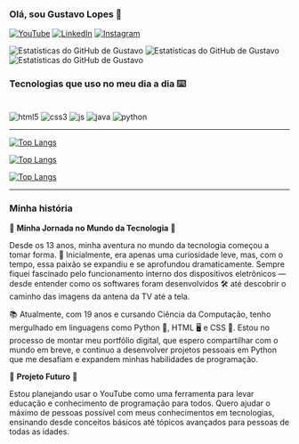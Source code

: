 ### Olá, sou Gustavo Lopes 🤟

[![YouTube](https://img.shields.io/badge/YouTube-FF0000?style=for-the-badge&logo=youtube&logoColor=white)](https://www.youtube.com/@GuL_Dev)
[![LinkedIn](https://img.shields.io/badge/LinkedIn-0077B5?style=for-the-badge&logo=linkedin&logoColor=white)](https://www.linkedin.com/in/gustavorobertodealmeidalopes/)
[![Instagram](https://img.shields.io/badge/Instagram-E4405F?style=for-the-badge&logo=instagram&logoColor=white)](https://www.instagram.com/gustavoroberto_z/)

![Estatísticas do GitHub de Gustavo](https://github-readme-stats.vercel.app/api?username=GusLopsCodes&theme=dracula&show_icons=true&locale=pt-br)
![Estatísticas do GitHub de Gustavo](https://github-readme-stats.vercel.app/api?username=GusLopsCodes&theme=dracula&show_icons=true&locale=en)
![Estatísticas do GitHub de Gustavo](https://github-readme-stats.vercel.app/api?username=GusLopsCodes&theme=dracula&show_icons=true&locale=es)

### Tecnologias que uso no meu dia a dia ⌨️

<div style="display: inline_block"><br/> 
    <img align="center" alt="html5" src="https://img.shields.io/badge/HTML5-E34F26?style=for-the-badge&logo=html5&logoColor=white" />
    <img align="center" alt="css3" src="https://img.shields.io/badge/CSS3-1572B6?style=for-the-badge&logo=css3&logoColor=white" />
    <img align="center" alt="js" src="https://img.shields.io/badge/JavaScript-F7DF1E?style=for-the-badge&logo=javascript&logoColor=black" />  
    <img align="center" alt="java" src="https://img.shields.io/badge/Java-ED8B00?style=for-the-badge&logo=openjdk&logoColor=white" />
    <img align="center" alt="python" src="https://img.shields.io/badge/Python-14354C?style=for-the-badge&logo=python&logoColor=white" />  
</div>

---

[![Top Langs](https://github-readme-stats.vercel.app/api/top-langs/?username=GusLopsCodes&layout=donut&theme=dracula&locale=pt-br)](https://github.com/GusLopsCodes)

[![Top Langs](https://github-readme-stats.vercel.app/api/top-langs/?username=GusLopsCodes&layout=donut&theme=dracula&locale=en)](https://github.com/GusLopsCodes)

[![Top Langs](https://github-readme-stats.vercel.app/api/top-langs/?username=GusLopsCodes&layout=donut&theme=dracula&locale=es)](https://github.com/GusLopsCodes)

---

### Minha história

🚀 **Minha Jornada no Mundo da Tecnologia** 🚀

Desde os 13 anos, minha aventura no mundo da tecnologia começou a tomar forma. 🌟 Inicialmente, era apenas uma curiosidade leve, mas, com o tempo, essa paixão se expandiu e se aprofundou dramaticamente. Sempre fiquei fascinado pelo funcionamento interno dos dispositivos eletrônicos — desde entender como os softwares foram desenvolvidos 🛠️ até descobrir o caminho das imagens da antena da TV até a tela.

📚 Atualmente, com 19 anos e cursando Ciência da Computação, tenho mergulhado em linguagens como Python 🐍, HTML 🖥️ e CSS 🎨. Estou no processo de montar meu portfólio digital, que espero compartilhar com o mundo em breve, e continuo a desenvolver projetos pessoais em Python que me desafiam e expandem minhas habilidades de programação.

🎯 **Projeto Futuro** 🎯

Estou planejando usar o YouTube como uma ferramenta para levar educação e conhecimento de programação para todos. Quero ajudar o máximo de pessoas possível com meus conhecimentos em tecnologias, ensinando desde conceitos básicos até tópicos avançados para pessoas de todas as idades.
